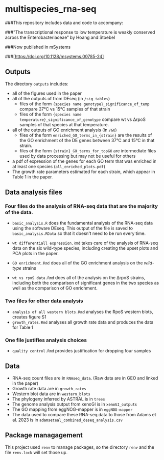 # multispecies_rna-seq

###This repository includes data and code to accompany:

###"The transcriptional response to low temperature is weakly conserved across the Enterobacteriaceae" by Hoang and Stoebel

###Now published in mSystems

###[https://doi.org/10.1128/msystems.00785-24]

## Outputs

The directory `outputs` includes:
- all of the figures used in the paper
- all of the outputs of from DEseq (in `/sig_tables`)
    - files of the form `{species name genotype}_significance_of_temp` compare 37°C vs 15°C samples of that strain
    - files of the form `{species name temperature}_significance_of_genotype` compare wt vs ∆rpoS samples of that species at that temperature.
- all of the outputs of GO enrichment analysis (in `/GO`) 
    - files of the form `enriched_GO_terms_in_{strain}` are the results of the GO enrichment of the DE genes between 37°C and 15°C in that strain.
    - files of the form `{strain}_GO_terms_for_topGO` are intermediate files used by data processing but may not be useful for others
- a pdf of expression of the genes for each GO term that was enriched in at least one species (`all_enriched_plots.pdf`)
- The growth rate parameters estimated for each strain, which appear in Table 1 in the paper.

## Data analysis files

### Four files do the analysis of RNA-seq data that are the majority of the data. 

- `basic_analysis.R` does the fundamental analysis of the RNA-seq data using the software DEseq. This output of the file is saved to `basic_analysis.RData` so that it doesn't need to be run every time. 

- `wt differentiall expression.Rmd` takes care of the analysis of RNA-seq data on the six wild-type species, including creating the upset plots and PCA plots in the paper.
- `GO enrichment.Rmd` does all of the GO enrichment analysis on the *wild-type* strains
- `wt vs rpoS data.Rmd` does all of the analysis on the ∆rpoS strains, including both the comparison of significant genes in the two species as well as the comparison of GO enrichment.

### Two files for other data analysis

- `analysis of all western blots.Rmd` analyses the RpoS western blots, creates figure S1
- `growth_rates.Rmd` analyses all growth rate data and produces the data for Table 1

### One file justifies analysis choices

- `quality control.Rmd` provides justification for dropping four samples

## Data

- RNA-seq count files are in `RNAseq_data`. (Raw data are in GEO and linked in the paper)
- Growth rate data are in `growth_rates`
- Western blot data are in `western_blots`
- The phylogeny inferred by ASTRAL is in `trees`
- The genome analysis output from xenoGI is in `xenoGI_outputs`
- The GO mapping from eggNOG-mapper is in `eggNOG-mapper`
- The data used to compare these RNA-seq data to those from Adams et al. 2023 is in `adamseteal_combined_deseq_analysis.csv`

## Package managagement

This project used `renv` to manage packages, so the directory `renv` and the file `renv.lock` will set those up.


